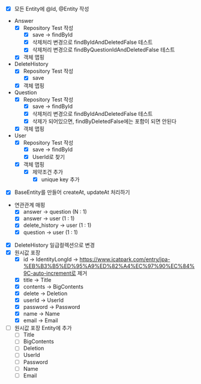 - [X] 모든 Entity에 @Id, @Entity 작성
  
- Answer
  - [X] Repository Test 작성
    - [X] save -> findById
    - [X] 삭제처리 변경으로 findByIdAndDeletedFalse 테스트 
    - [X] 삭제처리 변경으로 findByQuestionIdAndDeletedFalse 테스트 
  - [X] 객체 맵핑
- DeleteHistory
  - [X] Repository Test 작성
    - [X] save
  - [X] 객체 맵핑
- Question
  - [X] Repository Test 작성
    - [X] save -> findById
    - [X] 삭제처리 변경으로 findByIdAndDeletedFalse 테스트
    - [X] 삭제가 되어있으면, findByDeletedFalse에는 포함이 되면 안된다
  - [X] 객체 맵핑
- User
  - [X] Repository Test 작성
    - [X] save -> findById
    - [X] UserId로 찾기
  - [X] 객체 맵핑
    - [X] 제약조건 추가
      - [X] unique key 추가
- [X] BaseEntity를 만들어 createAt, updateAt 처리하기
- 연관관계 매핑
  - [X] answer -> question (N : 1)
  - [X] answer -> user (1 : 1)
  - [X] delete_history -> user (1 : 1)
  - [X] question -> user (1 : 1)
  
- [X] DeleteHistory 일급컬렉션으로 변경
- [X] 원시값 포장
  - [X] id -> IdentityLongId -> https://www.icatpark.com/entry/jpa-%EB%B3%B5%ED%95%A9%ED%82%A4%EC%97%90%EC%84%9C-auto-increment로 제거
  - [X] title -> Title
  - [X] contents -> BigContents
  - [X] delete -> Deletion
  - [X] userId -> UserId
  - [X] password -> Password
  - [X] name -> Name
  - [X] email -> Email
- [ ] 원시값 포장 Entity에 추가
  - [ ] Title
  - [ ] BigContents
  - [ ] Deletion
  - [ ] UserId
  - [ ] Password
  - [ ] Name
  - [ ] Email